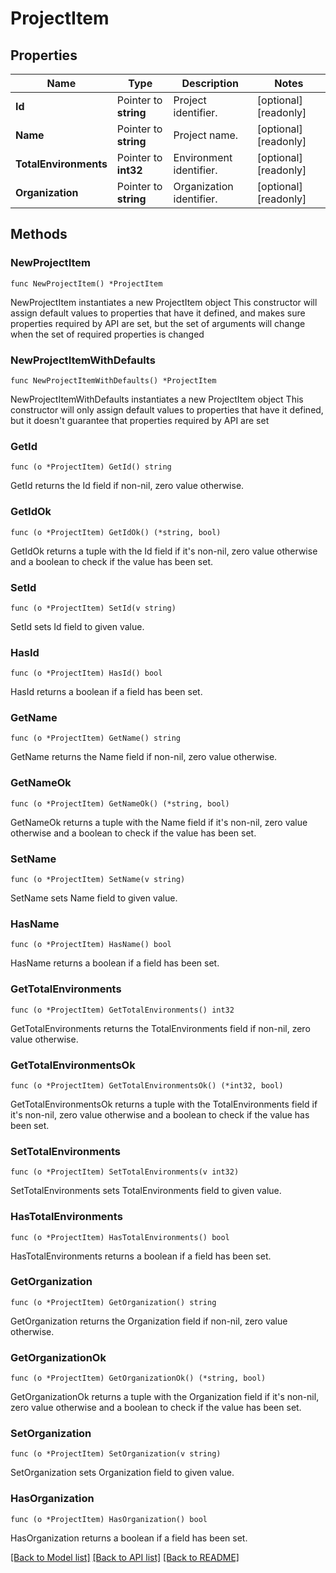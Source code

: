# ProjectItem

## Properties

Name | Type | Description | Notes
------------ | ------------- | ------------- | -------------
**Id** | Pointer to **string** | Project identifier. | [optional] [readonly] 
**Name** | Pointer to **string** | Project name. | [optional] [readonly] 
**TotalEnvironments** | Pointer to **int32** | Environment identifier. | [optional] [readonly] 
**Organization** | Pointer to **string** | Organization identifier. | [optional] [readonly] 

## Methods

### NewProjectItem

`func NewProjectItem() *ProjectItem`

NewProjectItem instantiates a new ProjectItem object
This constructor will assign default values to properties that have it defined,
and makes sure properties required by API are set, but the set of arguments
will change when the set of required properties is changed

### NewProjectItemWithDefaults

`func NewProjectItemWithDefaults() *ProjectItem`

NewProjectItemWithDefaults instantiates a new ProjectItem object
This constructor will only assign default values to properties that have it defined,
but it doesn't guarantee that properties required by API are set

### GetId

`func (o *ProjectItem) GetId() string`

GetId returns the Id field if non-nil, zero value otherwise.

### GetIdOk

`func (o *ProjectItem) GetIdOk() (*string, bool)`

GetIdOk returns a tuple with the Id field if it's non-nil, zero value otherwise
and a boolean to check if the value has been set.

### SetId

`func (o *ProjectItem) SetId(v string)`

SetId sets Id field to given value.

### HasId

`func (o *ProjectItem) HasId() bool`

HasId returns a boolean if a field has been set.

### GetName

`func (o *ProjectItem) GetName() string`

GetName returns the Name field if non-nil, zero value otherwise.

### GetNameOk

`func (o *ProjectItem) GetNameOk() (*string, bool)`

GetNameOk returns a tuple with the Name field if it's non-nil, zero value otherwise
and a boolean to check if the value has been set.

### SetName

`func (o *ProjectItem) SetName(v string)`

SetName sets Name field to given value.

### HasName

`func (o *ProjectItem) HasName() bool`

HasName returns a boolean if a field has been set.

### GetTotalEnvironments

`func (o *ProjectItem) GetTotalEnvironments() int32`

GetTotalEnvironments returns the TotalEnvironments field if non-nil, zero value otherwise.

### GetTotalEnvironmentsOk

`func (o *ProjectItem) GetTotalEnvironmentsOk() (*int32, bool)`

GetTotalEnvironmentsOk returns a tuple with the TotalEnvironments field if it's non-nil, zero value otherwise
and a boolean to check if the value has been set.

### SetTotalEnvironments

`func (o *ProjectItem) SetTotalEnvironments(v int32)`

SetTotalEnvironments sets TotalEnvironments field to given value.

### HasTotalEnvironments

`func (o *ProjectItem) HasTotalEnvironments() bool`

HasTotalEnvironments returns a boolean if a field has been set.

### GetOrganization

`func (o *ProjectItem) GetOrganization() string`

GetOrganization returns the Organization field if non-nil, zero value otherwise.

### GetOrganizationOk

`func (o *ProjectItem) GetOrganizationOk() (*string, bool)`

GetOrganizationOk returns a tuple with the Organization field if it's non-nil, zero value otherwise
and a boolean to check if the value has been set.

### SetOrganization

`func (o *ProjectItem) SetOrganization(v string)`

SetOrganization sets Organization field to given value.

### HasOrganization

`func (o *ProjectItem) HasOrganization() bool`

HasOrganization returns a boolean if a field has been set.


[[Back to Model list]](../README.md#documentation-for-models) [[Back to API list]](../README.md#documentation-for-api-endpoints) [[Back to README]](../README.md)


